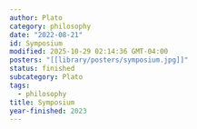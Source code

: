 ```yaml
---
author: Plato
category: philosophy
date: "2022-08-21"
id: Symposium
modified: 2025-10-29 02:14:36 GMT-04:00
posters: "[[library/posters/symposium.jpg]]"
status: finished
subcategory: Plato
tags:
  - philosophy
title: Symposium
year-finished: 2023
---
```

